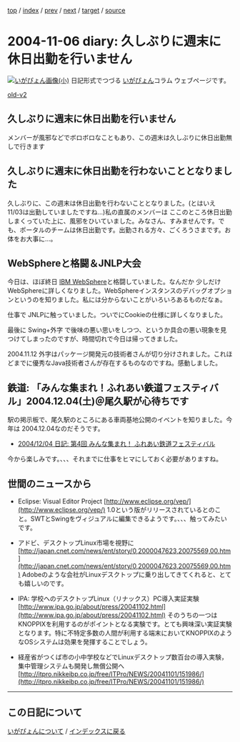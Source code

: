 [top](https://igapyon.github.io/diary/) 
 / [index](https://igapyon.github.io/diary/2004/index.html) 
 / [prev](https://igapyon.github.io/diary/2004/ig041107.html) 
 / [next](https://igapyon.github.io/diary/2004/ig041101.html) 
 / [target](https://igapyon.github.io/diary/2004/ig041106.html) 
 / [source](https://github.com/igapyon/diary/blob/gh-pages/2004/ig041106.html.src.md) 

2004-11-06 diary: 久しぶりに週末に休日出勤を行いません
=====================================================================================================
[![いがぴょん画像(小)](https://igapyon.github.io/diary/images/iga200306s.jpg "いがぴょん")](https://igapyon.github.io/diary/memo/memoigapyon.html) 日記形式でつづる [いがぴょん](https://igapyon.github.io/diary/memo/memoigapyon.html)コラム ウェブページです。

[old-v2](ig041106-orig.html)

## 久しぶりに週末に休日出勤を行いません

メンバーが風邪などでボロボロなこともあり、この週末は久しぶりに休日出勤無しで行きます


## 久しぶりに週末に休日出勤を行わないこととなりました

久しぶりに、この週末は休日出勤を行わないこととなりました。(とはいえ 11/03は出勤していましたですね…)私の直属のメンバーは ここのところ休日出勤しまくっていた上に、風邪をひいていました。みなさん、すみませんです。でも、ポータルのチームは休日出勤です。出勤される方々、ごくろうさまです。お体をお大事に…。

## WebSphereと格闘＆JNLP大会

今日は、ほぼ終日 [IBM WebSphere](http://www-6.ibm.com/jp/software/websphere/)と格闘していました。なんだか 少しだけWebSphereに詳しくなりました。WebSphereインスタンスのデバッグオプションというのを知りました。私には分からないことがいろいろあるものだなぁ。

仕事で JNLPに触っていました。ついでにCookieの仕様に詳しくなりました。

最後に Swing+外字 で後味の悪い思いをしつつ、というか具合の悪い現象を見つけてしまったのですが、時間切れで今日は帰ってきました。

2004.11.12 外字はパッケージ開発元の技術者さんが切り分けされました。これほどまでに優秀なJava技術者さんが存在するものなのですね。感動しました。

## 鉄道: 「みんな集まれ！ふれあい鉄道フェスティバル」2004.12.04(土)＠尾久駅が心待ちです

駅の掲示板で、尾久駅のところにある車両基地公開のイベントを知りました。今年は
2004.12.04なのだそうです。

* [2004/12/04 日記: 第4回 みんな集まれ！ ふれあい鉄道フェスティバル](ig041204.html)

今から楽しみです。、、、それまでに仕事をヒマにしておく必要がありますね。

## 世間のニュースから

* Eclipse: Visual Editor Project
  [http://www.eclipse.org/vep/](http://www.eclipse.org/vep/)
  1.0という版がリリースされているとのこと。SWTとSwingをヴィジュアルに編集できるようです。、、、触ってみたいです。
  
* アドビ、デスクトップLinux市場を視野に
  [http://japan.cnet.com/news/ent/story/0,2000047623,20075569,00.htm](http://japan.cnet.com/news/ent/story/0,2000047623,20075569,00.htm)
  Adobeのような会社がLinuxデスクトップに乗り出してきてくれると、とても嬉しいのです。
  
* IPA: 学校へのデスクトップLinux（リナックス）PC導入実証実験
  [http://www.ipa.go.jp/about/press/20041102.html](http://www.ipa.go.jp/about/press/20041102.html)
  そのうちの一つはKNOPPIXを利用するのがポイントとなる実験です。とても興味深い実証実験となります。特に不特定多数の人間が利用する端末においてKNOPPIXのようなOSシステムは効果を発揮することでしょう。
  
* 経産省がつくば市の小中学校などでLinuxデスクトップ数百台の導入実験，集中管理システムも開発し無償公開へ
  [http://itpro.nikkeibp.co.jp/free/ITPro/NEWS/20041101/151986/](http://itpro.nikkeibp.co.jp/free/ITPro/NEWS/20041101/151986/)

----------------------------------------------------------------------------------------------------

## この日記について
[いがぴょんについて](https://igapyon.github.io/diary/memo/memoigapyon.html) / [インデックスに戻る](https://igapyon.github.io/diary/idxall.html)
